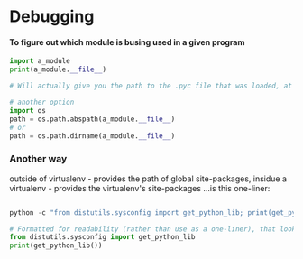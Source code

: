 # Debugging

#### To figure out which module is busing used in a given program

```python
import a_module
print(a_module.__file__)

# Will actually give you the path to the .pyc file that was loaded, at least on Mac OS X.

# another option
import os
path = os.path.abspath(a_module.__file__)
# or
path = os.path.dirname(a_module.__file__)

```


### Another way

outside of virtualenv - provides the path of global site-packages,
insidue a virtualenv - provides the virtualenv's site-packages
...is this one-liner:
```python

python -c "from distutils.sysconfig import get_python_lib; print(get_python_lib())"

# Formatted for readability (rather than use as a one-liner), that looks like the following:
from distutils.sysconfig import get_python_lib
print(get_python_lib())
```